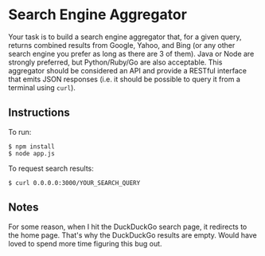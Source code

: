# Search Engine Aggregator

Your task is to build a search engine aggregator that, for a given query, returns combined results from Google, Yahoo, and Bing (or any other search engine you prefer as long as there are 3 of them). Java or Node are strongly preferred, but Python/Ruby/Go are also acceptable. This aggregator should be considered an API and provide a RESTful interface that emits JSON responses (i.e. it should be possible to query it from a terminal using `curl`).

## Instructions

To run:

```
$ npm install
$ node app.js
```

To request search results:

```
$ curl 0.0.0.0:3000/YOUR_SEARCH_QUERY
```

## Notes

For some reason, when I hit the DuckDuckGo search page, it redirects to the home page. That's why the DuckDuckGo results are empty. Would have loved to spend more time figuring this bug out.
